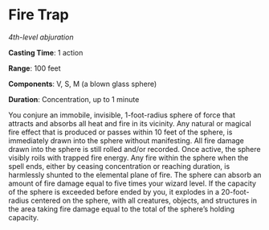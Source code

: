 # Fire Trap
*4th-level abjuration*

**Casting Time**: 1 action

**Range**: 100 feet

**Components**: V, S, M (a blown glass sphere)

**Duration**: Concentration, up to 1 minute

You conjure an immobile, invisible, 1-foot-radius sphere of force that attracts and absorbs all heat and fire in its vicinity. Any natural or magical fire effect that is produced or passes within 10 feet of the sphere, is immediately drawn into the sphere without manifesting. All fire damage drawn into the sphere is still rolled and/or recorded. Once active, the sphere visibly roils with trapped fire energy. Any fire within the sphere when the spell ends, either by ceasing concentration or reaching duration, is harmlessly shunted to the elemental plane of fire. The sphere can absorb an amount of fire damage equal to five times your wizard level. If the capacity of the sphere is exceeded before ended by you, it explodes in a 20-foot-radius centered on the sphere, with all creatures, objects, and structures in the area taking fire damage equal to the total of the sphere’s holding capacity.
